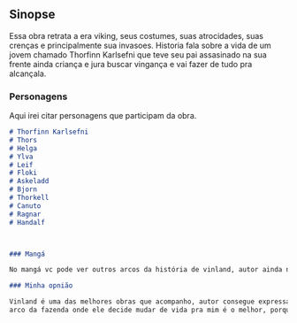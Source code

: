 ## Sinopse 

Essa obra retrata a era viking, seus costumes, suas atrocidades, suas crenças e principalmente sua invasoes.
Historia fala sobre a vida de um jovem chamado Thorfinn Karlsefni que teve seu pai assasinado na sua frente ainda criança e jura buscar vingança e vai fazer de tudo pra alcançala.

### Personagens

Aqui irei citar personagens que participam da obra.

```markdown
# Thorfinn Karlsefni
# Thors
# Helga
# Ylva
# Leif
# Floki
# Askeladd
# Bjorn
# Thorkell
# Canuto
# Ragnar
# Handalf



### Mangá

No mangá vc pode ver outros arcos da história de vinland, autor ainda não finalizou a obra, ele coloca um capítulo de vinte páginas todo mês. Assim que termina o anime a historia q se inicia e o desenvolvimento do personagem, e surge outros personagens que impactam muito a vida de Thofinn.

### Minha opnião

Vinland é uma das melhores obras que acompanho, autor consegue expressar muito os sentimentos do personagem e do porque de suas ações.
arco da fazenda onde ele decide mudar de vida pra mim é o melhor, porque mostra arrependimento de tudo o que ele fez e o intenso desejo de mudança.
